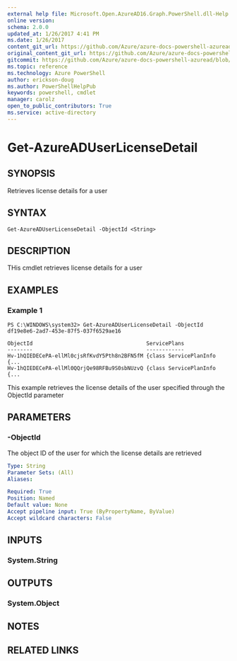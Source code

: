 ```yaml
---
external help file: Microsoft.Open.AzureAD16.Graph.PowerShell.dll-Help.xml
online version: 
schema: 2.0.0
updated_at: 1/26/2017 4:41 PM
ms.date: 1/26/2017
content_git_url: https://github.com/Azure/azure-docs-powershell-azuread/blob/master/Azure%20AD%20Cmdlets/AzureAD/v2/Get-AzureADUserLicenseDetail.md
original_content_git_url: https://github.com/Azure/azure-docs-powershell-azuread/blob/master/Azure%20AD%20Cmdlets/AzureAD/v2/Get-AzureADUserLicenseDetail.md
gitcommit: https://github.com/Azure/azure-docs-powershell-azuread/blob/644983facd286426ad83f709789786ce621938b5/Azure%20AD%20Cmdlets/AzureAD/v2/Get-AzureADUserLicenseDetail.md
ms.topic: reference
ms.technology: Azure PowerShell
author: erickson-doug
ms.author: PowerShellHelpPub
keywords: powershell, cmdlet
manager: carolz
open_to_public_contributors: True
ms.service: active-directory
---
```


# Get-AzureADUserLicenseDetail

## SYNOPSIS
Retrieves license details for a user

## SYNTAX

```
Get-AzureADUserLicenseDetail -ObjectId <String>
```

## DESCRIPTION
THis cmdlet retrieves license details for a user

## EXAMPLES

### Example 1
```
PS C:\WINDOWS\system32> Get-AzureADUserLicenseDetail -ObjectId df19e8e6-2ad7-453e-87f5-037f6529ae16

ObjectId                                    ServicePlans
--------                                    ------------
Hv-1hQIEDECePA-ellMl0cjsRfKvdY5Pth8n2BFN5fM {class ServicePlanInfo {...
Hv-1hQIEDECePA-ellMl0QQrjQe98RFBu9S0sbNUzvQ {class ServicePlanInfo {...
```

This example retrieves the license details of the user specified through the ObjectId parameter

## PARAMETERS

### -ObjectId
The object ID of the user for which the license details are retrieved

```yaml
Type: String
Parameter Sets: (All)
Aliases: 

Required: True
Position: Named
Default value: None
Accept pipeline input: True (ByPropertyName, ByValue)
Accept wildcard characters: False
```

## INPUTS

### System.String


## OUTPUTS

### System.Object

## NOTES

## RELATED LINKS

